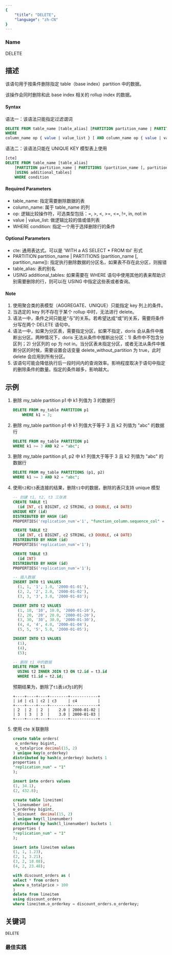 ```yaml
---
{
    "title": "DELETE",
    "language": "zh-CN"
}
---
```


<!--
Licensed to the Apache Software Foundation (ASF) under one
or more contributor license agreements.  See the NOTICE file
distributed with this work for additional information
regarding copyright ownership.  The ASF licenses this file
to you under the Apache License, Version 2.0 (the
"License"); you may not use this file except in compliance
with the License.  You may obtain a copy of the License at

  http://www.apache.org/licenses/LICENSE-2.0

Unless required by applicable law or agreed to in writing,
software distributed under the License is distributed on an
"AS IS" BASIS, WITHOUT WARRANTIES OR CONDITIONS OF ANY
KIND, either express or implied.  See the License for the
specific language governing permissions and limitations
under the License.
-->


### Name

DELETE

## 描述

该语句用于按条件删除指定 table（base index）partition 中的数据。

该操作会同时删除和此 base index 相关的 rollup index 的数据。

#### Syntax

语法一：该语法只能指定过滤谓词

```SQL
DELETE FROM table_name [table_alias] [PARTITION partition_name | PARTITIONS (partition_name [, partition_name])]
WHERE
column_name op { value | value_list } [ AND column_name op { value | value_list } ...];
```

语法二：该语法只能在 UNIQUE KEY 模型表上使用

```sql
[cte]
DELETE FROM table_name [table_alias]
    [PARTITION partition_name | PARTITIONS (partition_name [, partition_name])]
    [USING additional_tables]
    WHERE condition
```

#### Required Parameters

+ table_name: 指定需要删除数据的表
+ column_name: 属于 table_name 的列
+ op: 逻辑比较操作符，可选类型包括：=, >, <, >=, <=, !=, in, not in
+ value | value_list: 做逻辑比较的值或值列表
+ WHERE condition: 指定一个用于选择删除行的条件

#### Optional Parameters

+ cte: 通用表达式。可以是 'WITH a AS SELECT * FROM tbl' 形式
+ PARTITION partition_name | PARTITIONS (partition_name [, partition_name]): 指定执行删除数据的分区名，如果表不存在此分区，则报错
+ table_alias: 表的别名
+ USING additional_tables: 如果需要在 WHERE 语句中使用其他的表来帮助识别需要删除的行，则可以在 USING 中指定这些表或者查询。

#### Note

1. 使用聚合类的表模型（AGGREGATE、UNIQUE）只能指定 key 列上的条件。
2. 当选定的 key 列不存在于某个 rollup 中时，无法进行 delete。
3. 语法一中，条件之间只能是“与”的关系。若希望达成“或”的关系，需要将条件分写在两个 DELETE 语句中。
4. 语法一中，如果为分区表，需要指定分区，如果不指定，doris 会从条件中推断出分区。两种情况下，doris 无法从条件中推断出分区：1) 条件中不包含分区列；2) 分区列的 op 为 not in。当分区表未指定分区，或者无法从条件中推断分区的时候，需要设置会话变量 delete_without_partition 为 true，此时 delete 会应用到所有分区。
5. 该语句可能会降低执行后一段时间内的查询效率。影响程度取决于语句中指定的删除条件的数量。指定的条件越多，影响越大。

## 示例

1. 删除 my_table partition p1 中 k1 列值为 3 的数据行
    
    ```sql
    DELETE FROM my_table PARTITION p1
        WHERE k1 = 3;
    ```
    
2. 删除 my_table partition p1 中 k1 列值大于等于 3 且 k2 列值为 "abc" 的数据行
    
    ```sql
    DELETE FROM my_table PARTITION p1
    WHERE k1 >= 3 AND k2 = "abc";
    ```
    
3. 删除 my_table partition p1, p2 中 k1 列值大于等于 3 且 k2 列值为 "abc" 的数据行
    
    ```sql
    DELETE FROM my_table PARTITIONS (p1, p2)
    WHERE k1 >= 3 AND k2 = "abc";
    ```

4. 使用`t2`和`t3`表连接的结果，删除`t1`中的数据，删除的表只支持 unique 模型

   ```sql
   -- 创建 t1, t2, t3 三张表
   CREATE TABLE t1
     (id INT, c1 BIGINT, c2 STRING, c3 DOUBLE, c4 DATE)
   UNIQUE KEY (id)
   DISTRIBUTED BY HASH (id)
   PROPERTIES('replication_num'='1', "function_column.sequence_col" = "c4");
   
   CREATE TABLE t2
     (id INT, c1 BIGINT, c2 STRING, c3 DOUBLE, c4 DATE)
   DISTRIBUTED BY HASH (id)
   PROPERTIES('replication_num'='1');
   
   CREATE TABLE t3
     (id INT)
   DISTRIBUTED BY HASH (id)
   PROPERTIES('replication_num'='1');
   
   -- 插入数据
   INSERT INTO t1 VALUES
     (1, 1, '1', 1.0, '2000-01-01'),
     (2, 2, '2', 2.0, '2000-01-02'),
     (3, 3, '3', 3.0, '2000-01-03');
   
   INSERT INTO t2 VALUES
     (1, 10, '10', 10.0, '2000-01-10'),
     (2, 20, '20', 20.0, '2000-01-20'),
     (3, 30, '30', 30.0, '2000-01-30'),
     (4, 4, '4', 4.0, '2000-01-04'),
     (5, 5, '5', 5.0, '2000-01-05');
   
   INSERT INTO t3 VALUES
     (1),
     (4),
     (5);
   
   -- 删除 t1 中的数据
   DELETE FROM t1
     USING t2 INNER JOIN t3 ON t2.id = t3.id
     WHERE t1.id = t2.id;
   ```
   
   预期结果为，删除了`t1`表`id`为`1`的列
   
   ```
   +----+----+----+--------+------------+
   | id | c1 | c2 | c3     | c4         |
   +----+----+----+--------+------------+
   | 2  | 2  | 2  |    2.0 | 2000-01-02 |
   | 3  | 3  | 3  |    3.0 | 2000-01-03 |
   +----+----+----+--------+------------+
   ```

5. 使用 cte 关联删除

   ```sql
   create table orders(
    o_orderkey bigint,
    o_totalprice decimal(15, 2)
   ) unique key(o_orderkey)
   distributed by hash(o_orderkey) buckets 1
   properties (
   "replication_num" = "1"
   );
   
   insert into orders values
   (1, 34.1),
   (2, 432.8);
   
   create table lineitem(
   l_linenumber int,
   o_orderkey bigint,
   l_discount  decimal(15, 2)
   ) unique key(l_linenumber)
   distributed by hash(l_linenumber) buckets 1
   properties (
   "replication_num" = "1"
   );
   
   insert into lineitem values
   (1, 1, 1.23),
   (2, 1, 3.21),
   (3, 2, 18.08),
   (4, 2, 23.48);
   
   with discount_orders as (
   select * from orders
   where o_totalprice > 100
   )
   delete from lineitem
   using discount_orders
   where lineitem.o_orderkey = discount_orders.o_orderkey;
   ```

## 关键词

    DELETE

### 最佳实践

